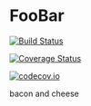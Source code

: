 # FooBar

[![Build Status](https://travis-ci.org/ArchieCall/FooBar.jl.svg?branch=master)](https://travis-ci.org/ArchieCall/FooBar.jl)

[![Coverage Status](https://coveralls.io/repos/ArchieCall/FooBar.jl/badge.svg?branch=master&service=github)](https://coveralls.io/github/ArchieCall/FooBar.jl?branch=master)

[![codecov.io](http://codecov.io/github/ArchieCall/FooBar.jl/coverage.svg?branch=master)](http://codecov.io/github/ArchieCall/FooBar.jl?branch=master)

bacon and cheese
